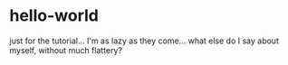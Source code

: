 # hello-world
just for the tutorial...
I'm as lazy as they come...
what else do I say about myself, without much flattery?
